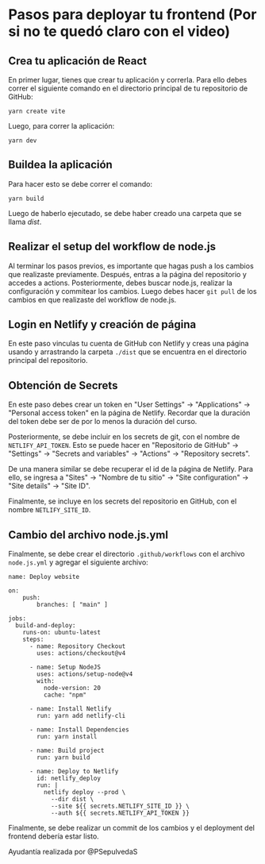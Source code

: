 # Pasos para deployar tu frontend (Por si no te quedó claro con el video)

## Crea tu aplicación de React

En primer lugar, tienes que crear tu aplicación y correrla. Para ello debes correr el siguiente comando en el directorio principal de tu repositorio de GitHub:

`yarn create vite`

Luego, para correr la aplicación:

`yarn dev`

## Buildea la aplicación

Para hacer esto se debe correr el comando:

`yarn build`

Luego de haberlo ejecutado, se debe haber creado una carpeta que se llama *dist*.

## Realizar el setup del workflow de node.js

Al terminar los pasos previos, es importante que hagas push a los cambios que realizaste previamente. Después, entras a la página del repositorio y accedes a actions. Posteriormente, debes buscar node.js, realizar la configuración y commitear los cambios. Luego debes hacer `git pull` de los cambios en que realizaste del workflow de node.js.

## Login en Netlify y creación de página

En este paso vinculas tu cuenta de GitHub con Netlify y creas una página usando y arrastrando la carpeta `./dist` que se encuentra en el directorio principal del repositorio.

## Obtención de Secrets

En este paso debes crear un token en "User Settings" -> "Applications" -> "Personal access token" en la página de Netlify. Recordar que la duración del token debe ser de por lo menos la duración del curso.

Posteriormente, se debe incluir en los secrets de git, con el nombre de `NETLIFY_API_TOKEN`. Esto se puede hacer en "Repositorio de GitHub" -> "Settings" -> "Secrets and variables" -> "Actions" -> "Repository secrets".

De una manera similar se debe recuperar el id de la página de Netlify. Para ello, se ingresa a "Sites" -> "Nombre de tu sitio" -> "Site configuration" -> "Site details" -> "Site ID".

Finalmente, se incluye en los secrets del repositorio en GitHub, con el nombre `NETLIFY_SITE_ID`.

## Cambio del archivo node.js.yml

Finalmente, se debe crear el directorio `.github/workflows` con el archivo `node.js.yml` y agregar el siguiente archivo:

```
name: Deploy website

on: 
    push:
        branches: [ "main" ]

jobs:
  build-and-deploy:
    runs-on: ubuntu-latest
    steps:
      - name: Repository Checkout
        uses: actions/checkout@v4

      - name: Setup NodeJS
        uses: actions/setup-node@v4
        with:
          node-version: 20
          cache: "npm"
        
      - name: Install Netlify
        run: yarn add netlify-cli

      - name: Install Dependencies
        run: yarn install

      - name: Build project
        run: yarn build

      - name: Deploy to Netlify
        id: netlify_deploy
        run: |
          netlify deploy --prod \
            --dir dist \
            --site ${{ secrets.NETLIFY_SITE_ID }} \
            --auth ${{ secrets.NETLIFY_API_TOKEN }}
```

Finalmente, se debe realizar un commit de los cambios y el deployment del frontend debería estar listo.

Ayudantía realizada por @PSepulvedaS